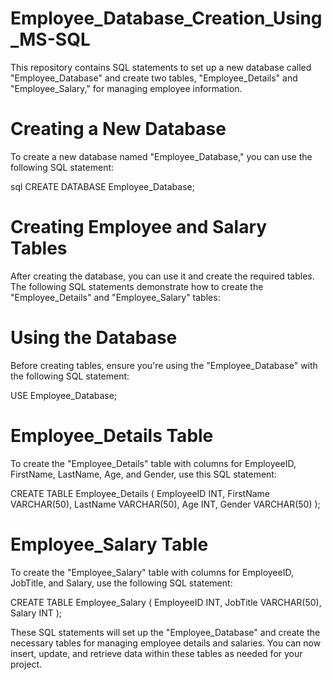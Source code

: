 # Employee_Database_Creation_Using_MS-SQL
This repository contains SQL statements to set up a new database called "Employee_Database" and create two tables, "Employee_Details" and "Employee_Salary," for managing employee information.

# Creating a New Database
To create a new database named "Employee_Database," you can use the following SQL statement:

sql
CREATE DATABASE Employee_Database;

# Creating Employee and Salary Tables
After creating the database, you can use it and create the required tables. The following SQL statements demonstrate how to create the "Employee_Details" and "Employee_Salary" tables:

# Using the Database
Before creating tables, ensure you're using the "Employee_Database" with the following SQL statement:

USE Employee_Database;

# Employee_Details Table
To create the "Employee_Details" table with columns for EmployeeID, FirstName, LastName, Age, and Gender, use this SQL statement:

CREATE TABLE Employee_Details
(
	EmployeeID INT,
    FirstName VARCHAR(50),
    LastName VARCHAR(50),
    Age INT,
    Gender VARCHAR(50)
);

# Employee_Salary Table
To create the "Employee_Salary" table with columns for EmployeeID, JobTitle, and Salary, use the following SQL statement:

CREATE TABLE Employee_Salary
(
    EmployeeID INT,
    JobTitle VARCHAR(50),
    Salary INT
);


These SQL statements will set up the "Employee_Database" and create the necessary tables for managing employee details and salaries. You can now insert, update, and retrieve data within these tables as needed for your project.
